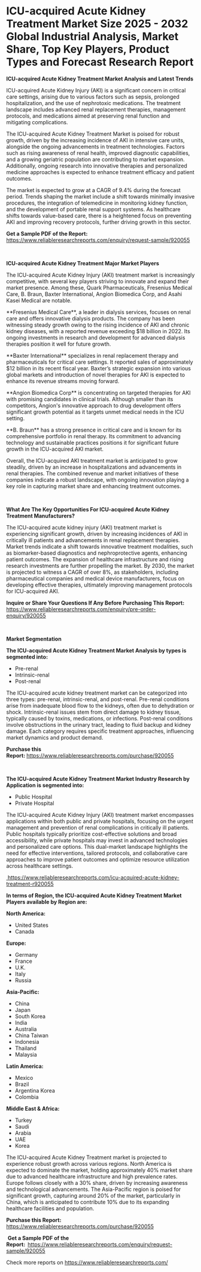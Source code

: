 <p><h1>ICU-acquired Acute Kidney Treatment Market Size 2025 - 2032 Global Industrial Analysis, Market Share, Top Key Players, Product Types and Forecast Research Report</h1></p><p><strong>ICU-acquired Acute Kidney Treatment Market Analysis and Latest Trends</strong></p>
<p><p>ICU-acquired Acute Kidney Injury (AKI) is a significant concern in critical care settings, arising due to various factors such as sepsis, prolonged hospitalization, and the use of nephrotoxic medications. The treatment landscape includes advanced renal replacement therapies, management protocols, and medications aimed at preserving renal function and mitigating complications. </p><p>The ICU-acquired Acute Kidney Treatment Market is poised for robust growth, driven by the increasing incidence of AKI in intensive care units, alongside the ongoing advancements in treatment technologies. Factors such as rising awareness of renal health, improved diagnostic capabilities, and a growing geriatric population are contributing to market expansion. Additionally, ongoing research into innovative therapies and personalized medicine approaches is expected to enhance treatment efficacy and patient outcomes.</p><p>The market is expected to grow at a CAGR of 9.4% during the forecast period. Trends shaping the market include a shift towards minimally invasive procedures, the integration of telemedicine in monitoring kidney function, and the development of portable renal support systems. As healthcare shifts towards value-based care, there is a heightened focus on preventing AKI and improving recovery protocols, further driving growth in this sector.</p></p>
<p><strong>Get a Sample PDF of the Report:&nbsp;</strong> <a href="https://www.reliableresearchreports.com/enquiry/request-sample/920055?utm_campaign=48&utm_medium=2&utm_source=Github&utm_content=ia&utm_term=03032025&utm_id=icu-acquired-acute-kidney-treatment">https://www.reliableresearchreports.com/enquiry/request-sample/920055</a></p>
<p>&nbsp;</p>
<p><strong>ICU-acquired Acute Kidney Treatment Major Market Players</strong></p>
<p><p>The ICU-acquired Acute Kidney Injury (AKI) treatment market is increasingly competitive, with several key players striving to innovate and expand their market presence. Among these, Quark Pharmaceuticals, Fresenius Medical Care, B. Braun, Baxter International, Angion Biomedica Corp, and Asahi Kasei Medical are notable.</p><p>**Fresenius Medical Care**, a leader in dialysis services, focuses on renal care and offers innovative dialysis products. The company has been witnessing steady growth owing to the rising incidence of AKI and chronic kidney diseases, with a reported revenue exceeding $18 billion in 2022. Its ongoing investments in research and development for advanced dialysis therapies position it well for future growth.</p><p>**Baxter International** specializes in renal replacement therapy and pharmaceuticals for critical care settings. It reported sales of approximately $12 billion in its recent fiscal year. Baxter’s strategic expansion into various global markets and introduction of novel therapies for AKI is expected to enhance its revenue streams moving forward.</p><p>**Angion Biomedica Corp** is concentrating on targeted therapies for AKI with promising candidates in clinical trials. Although smaller than its competitors, Angion's innovative approach to drug development offers significant growth potential as it targets unmet medical needs in the ICU setting.</p><p>**B. Braun** has a strong presence in critical care and is known for its comprehensive portfolio in renal therapy. Its commitment to advancing technology and sustainable practices positions it for significant future growth in the ICU-acquired AKI market.</p><p>Overall, the ICU-acquired AKI treatment market is anticipated to grow steadily, driven by an increase in hospitalizations and advancements in renal therapies. The combined revenue and market initiatives of these companies indicate a robust landscape, with ongoing innovation playing a key role in capturing market share and enhancing treatment outcomes.</p></p>
<p>&nbsp;</p>
<p><strong>What Are The Key Opportunities For ICU-acquired Acute Kidney Treatment Manufacturers?</strong></p>
<p><p>The ICU-acquired acute kidney injury (AKI) treatment market is experiencing significant growth, driven by increasing incidences of AKI in critically ill patients and advancements in renal replacement therapies. Market trends indicate a shift towards innovative treatment modalities, such as biomarker-based diagnostics and nephroprotective agents, enhancing patient outcomes. The expansion of healthcare infrastructure and rising research investments are further propelling the market. By 2030, the market is projected to witness a CAGR of over 8%, as stakeholders, including pharmaceutical companies and medical device manufacturers, focus on developing effective therapies, ultimately improving management protocols for ICU-acquired AKI.</p></p>
<p><strong>Inquire or Share Your Questions If Any Before Purchasing This Report:</strong> <a href="https://www.reliableresearchreports.com/enquiry/pre-order-enquiry/920055?utm_campaign=48&utm_medium=2&utm_source=Github&utm_content=ia&utm_term=03032025&utm_id=icu-acquired-acute-kidney-treatment">https://www.reliableresearchreports.com/enquiry/pre-order-enquiry/920055</a></p>
<p>&nbsp;</p>
<p><strong>Market Segmentation</strong></p>
<p><strong>The ICU-acquired Acute Kidney Treatment Market Analysis by types is segmented into:</strong></p>
<p><ul><li>Pre-renal</li><li>Intrinsic-renal</li><li>Post-renal</li></ul></p>
<p><p>The ICU-acquired acute kidney treatment market can be categorized into three types: pre-renal, intrinsic-renal, and post-renal. Pre-renal conditions arise from inadequate blood flow to the kidneys, often due to dehydration or shock. Intrinsic-renal issues stem from direct damage to kidney tissue, typically caused by toxins, medications, or infections. Post-renal conditions involve obstructions in the urinary tract, leading to fluid backup and kidney damage. Each category requires specific treatment approaches, influencing market dynamics and product demand.</p></p>
<p><strong>Purchase this Report:&nbsp;</strong><a href="https://www.reliableresearchreports.com/purchase/920055?utm_campaign=48&utm_medium=2&utm_source=Github&utm_content=ia&utm_term=03032025&utm_id=icu-acquired-acute-kidney-treatment">https://www.reliableresearchreports.com/purchase/920055</a></p>
<p>&nbsp;</p>
<p><strong>The ICU-acquired Acute Kidney Treatment Market Industry Research by Application is segmented into:</strong></p>
<p><ul><li>Public Hospital</li><li>Private Hospital</li></ul></p>
<p><p>The ICU-acquired Acute Kidney Injury (AKI) treatment market encompasses applications within both public and private hospitals, focusing on the urgent management and prevention of renal complications in critically ill patients. Public hospitals typically prioritize cost-effective solutions and broad accessibility, while private hospitals may invest in advanced technologies and personalized care options. This dual-market landscape highlights the need for effective interventions, tailored protocols, and collaborative care approaches to improve patient outcomes and optimize resource utilization across healthcare settings.</p></p>
<p><a href="https://www.reliableresearchreports.com/icu-acquired-acute-kidney-treatment-r920055?utm_campaign=48&utm_medium=2&utm_source=Github&utm_content=ia&utm_term=03032025&utm_id=icu-acquired-acute-kidney-treatment">&nbsp;https://www.reliableresearchreports.com/icu-acquired-acute-kidney-treatment-r920055</a></p>
<p><strong>In terms of Region, the ICU-acquired Acute Kidney Treatment Market Players available by Region are:</strong></p>
<p>
    <p> <strong> North America: </strong>
        <ul>
            <li>United States</li>
            <li>Canada</li>
        </ul>
        </p> 
    <p> <strong> Europe: </strong>
        <ul>
            <li>Germany</li>
            <li>France</li>
            <li>U.K.</li>
            <li>Italy</li>
            <li>Russia</li>
        </ul>
        </p> 
    <p> <strong> Asia-Pacific: </strong>
        <ul>
            <li>China</li>
            <li>Japan</li>
            <li>South Korea</li>
            <li>India</li>
            <li>Australia</li>
            <li>China Taiwan</li>
            <li>Indonesia</li>
            <li>Thailand</li>
            <li>Malaysia</li>
        </ul>
        </p> 
    <p> <strong> Latin America: </strong>
        <ul>
            <li>Mexico</li>
            <li>Brazil</li>
            <li>Argentina Korea</li>
            <li>Colombia</li>
        </ul>
        </p> 
    <p> <strong> Middle East & Africa: </strong>
        <ul>
            <li>Turkey</li>
            <li>Saudi</li>
            <li>Arabia</li>
            <li>UAE</li>
            <li>Korea</li>
        </ul>
    </p>
    </p>
<p><p>The ICU-acquired Acute Kidney Treatment market is projected to experience robust growth across various regions. North America is expected to dominate the market, holding approximately 40% market share due to advanced healthcare infrastructure and high prevalence rates. Europe follows closely with a 30% share, driven by increasing awareness and technological advancements. The Asia-Pacific region is poised for significant growth, capturing around 20% of the market, particularly in China, which is anticipated to contribute 10% due to its expanding healthcare facilities and population.</p></p>
<p><strong>Purchase this Report: </strong><a href="https://www.reliableresearchreports.com/purchase/920055?utm_campaign=48&utm_medium=2&utm_source=Github&utm_content=ia&utm_term=03032025&utm_id=icu-acquired-acute-kidney-treatment">https://www.reliableresearchreports.com/purchase/920055</a></p>
<p>&nbsp;<strong>Get a Sample PDF of the Report:&nbsp;&nbsp;</strong><a href="https://www.reliableresearchreports.com/enquiry/request-sample/920055?utm_campaign=48&utm_medium=2&utm_source=Github&utm_content=ia&utm_term=03032025&utm_id=icu-acquired-acute-kidney-treatment">https://www.reliableresearchreports.com/enquiry/request-sample/920055</a></p>
<p><strong></strong></p>
<p>Check more reports on <a href="https://www.reliableresearchreports.com/?utm_campaign=48&utm_medium=2&utm_source=Github&utm_content=ia&utm_term=03032025&utm_id=icu-acquired-acute-kidney-treatment">https://www.reliableresearchreports.com/</a></p>